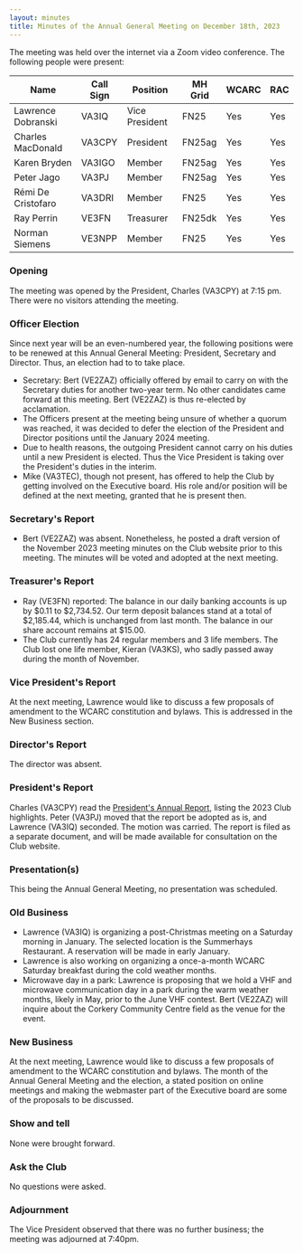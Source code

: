 ```yaml
---
layout: minutes
title: Minutes of the Annual General Meeting on December 18th, 2023
---
```

The meeting was held over the internet via a Zoom video conference.
The following people were present:

| Name                   | Call Sign  | Position         | MH Grid | WCARC | RAC |
|------------------------|------------|------------------|---------|-------|-----|
| Lawrence Dobranski     | VA3IQ      | Vice President   | FN25    | Yes   | Yes |
| Charles MacDonald      | VA3CPY     | President        | FN25ag  | Yes   | Yes |
| Karen Bryden           | VA3IGO     | Member           | FN25ag  | Yes   | Yes |
| Peter Jago             | VA3PJ      | Member           | FN25ag  | Yes   | Yes |
| Rémi De Cristofaro     | VA3DRI     | Member           | FN25    | Yes   | Yes |
| Ray Perrin             | VE3FN      | Treasurer        | FN25dk  | Yes   | Yes |
| Norman Siemens         | VE3NPP     | Member           | FN25    | Yes   | Yes |

### Opening

The meeting was opened by the President, Charles (VA3CPY) at 7:15 pm.
There were no visitors attending the meeting.

### Officer Election

Since next year will be an even-numbered year, the following positions were to be renewed at this Annual General Meeting: President, Secretary and Director. Thus, an election had to to take place.
- Secretary: Bert (VE2ZAZ) officially offered by email to carry on with the Secretary duties for another two-year term. No other candidates came forward at this meeting. Bert (VE2ZAZ) is thus re-elected by acclamation.
- The Officers present at the meeting being unsure of whether a quorum was reached, it was decided to defer the election of the President and Director positions until the January 2024 meeting.
- Due to health reasons, the outgoing President cannot carry on his duties until a new President is elected. Thus the Vice President is taking over the President's duties in the interim.
- Mike (VA3TEC), though not present, has offered to help the Club by getting involved on the Executive board. His role and/or position will be defined at the next meeting, granted that he is present then.

### Secretary's Report

- Bert (VE2ZAZ) was absent. Nonetheless, he posted a draft version of the November 2023 meeting minutes on the Club website prior to this meeting. The minutes will be voted and adopted at the next meeting.

### Treasurer's Report

- Ray (VE3FN) reported: The balance in our daily banking accounts is up by $0.11 to $2,734.52.  Our term deposit balances stand at a total of $2,185.44, which is unchanged from last month.  The balance in our share account remains at $15.00.
- The Club currently has 24 regular members and 3 life members. The Club lost one life member, Kieran (VA3KS), who sadly passed away during the month of November.

### Vice President's Report

At the next meeting, Lawrence would like to discuss a few proposals of amendment to the WCARC constitution and bylaws. This is addressed in the New Business section.

### Director's Report

The director was absent.

### President's Report

Charles (VA3CPY) read the [President's Annual Report](report2023.html), listing the 2023 Club highlights. Peter (VA3PJ) moved that the report be adopted as is, and Lawrence (VA3IQ) seconded. The motion was carried. The report is filed as a separate document, and will be made available for consultation on the Club website.

### Presentation(s)

This being the Annual General Meeting, no presentation was scheduled.

### Old Business

- Lawrence (VA3IQ) is organizing a post-Christmas meeting on a Saturday morning in January. The selected location is the Summerhays Restaurant. A reservation will be made in early January.
- Lawrence is also working on organizing a once-a-month WCARC Saturday breakfast during the cold weather months.
- Microwave day in a park: Lawrence is proposing that we hold a VHF and microwave communication day in a park during the warm weather months, likely in May, prior to the June VHF contest. Bert (VE2ZAZ) will inquire about the Corkery Community Centre field as the venue for the event.

### New Business

At the next meeting, Lawrence would like to discuss a few proposals of amendment to the WCARC constitution and bylaws. The month of the Annual General Meeting and the election, a stated position on online meetings and making the webmaster part of the Executive board are some of the proposals to be discussed.

### Show and tell

None were brought forward.

### Ask the Club

No questions were asked.

### Adjournment

The Vice President observed that there was no further business; the meeting was adjourned at 7:40pm.
